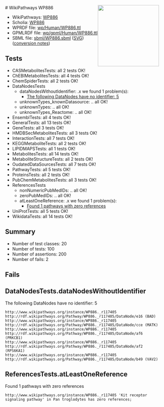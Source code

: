 <img style="float: right; width: 200px" src="../logo.png" />
# WikiPathways WP886

* WikiPathways: [WP886](https://identifiers.org/wikipathways:WP886)
* Scholia: [WP886](https://scholia.toolforge.org/wikipathways/WP886)
* WPRDF file: [wp/Human/WP886.ttl](../wp/Human/WP886.ttl)
* GPMLRDF file: [wp/gpml/Human/WP886.ttl](../wp/gpml/Human/WP886.ttl)
* SBML file: [sbml/WP886.sbml](../sbml/WP886.sbml) ([SVG](../sbml/WP886.svg)) ([conversion notes](../sbml/WP886.txt))

## Tests
* CASMetabolitesTests: all 2 tests OK!
* ChEBIMetabolitesTests: all 4 tests OK!
* ChemSpiderTests: all 2 tests OK!
* DataNodesTests
    * dataNodesWithoutIdentifier: .x we found 1 problem(s):
        * [The following DataNodes have no identifier: 5](#d2d32fa4)
    * unknownTypes_knownDatasource: .. all OK!
    * unknownTypes: .. all OK!
    * unknownTypes_Reactome: .. all OK!
* EnsemblTests: all 4 tests OK!
* GeneralTests: all 13 tests OK!
* GeneTests: all 3 tests OK!
* HMDBSecMetabolitesTests: all 3 tests OK!
* InteractionTests: all 7 tests OK!
* KEGGMetaboliteTests: all 2 tests OK!
* LIPIDMAPSTests: all 1 tests OK!
* MetabolitesTests: all 14 tests OK!
* MetaboliteStructureTests: all 2 tests OK!
* OudatedDataSourcesTests: all 7 tests OK!
* PathwayTests: all 5 tests OK!
* ProteinsTests: all 2 tests OK!
* PubChemMetabolitesTests: all 3 tests OK!
* ReferencesTests
    * nonNumericPubMedIDs: .. all OK!
    * zeroPubMedIDs: .. all OK!
    * atLeastOneReference: .x we found 1 problem(s):
        * [Found 1 pathways with zero references](#35eb778e)
* UniProtTests: all 5 tests OK!
* WikidataTests: all 14 tests OK!


## Summary

* Number of test classes: 20
* Number of tests: 100
* Number of assertions: 200
* Number of fails: 2

## Fails

<a name="d2d32fa4" />

## DataNodesTests.dataNodesWithoutIdentifier

The following DataNodes have no identifier: 5
```
http://www.wikipathways.org/instance/WP886._r117405 http://rdf.wikipathways.org/Pathway/WP886._r117405/DataNode/e16 (BAD)
http://www.wikipathways.org/instance/WP886._r117405 http://rdf.wikipathways.org/Pathway/WP886._r117405/DataNode/cce (MATK)
http://www.wikipathways.org/instance/WP886._r117405 http://rdf.wikipathways.org/Pathway/WP886._r117405/DataNode/af6 (PRKCB1)
http://www.wikipathways.org/instance/WP886._r117405 http://rdf.wikipathways.org/Pathway/WP886._r117405/DataNode/af2 (RPS6KA1)
http://www.wikipathways.org/instance/WP886._r117405 http://rdf.wikipathways.org/Pathway/WP886._r117405/DataNode/b49 (VAV2)
```

<a name="35eb778e" />

## ReferencesTests.atLeastOneReference

Found 1 pathways with zero references
```
http://www.wikipathways.org/instance/WP886._r117405 'Kit receptor signaling pathway' in Pan troglodytes has zero references; 
```

